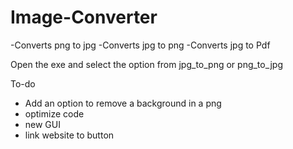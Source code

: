 # Image-Converter

-Converts png to jpg
-Converts jpg to png
-Converts jpg to Pdf

Open the exe and select the option from jpg_to_png or png_to_jpg

To-do
- Add an option to remove a background in a png
- optimize code 
- new GUI 
- link website to button
